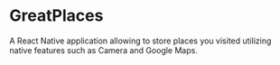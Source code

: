 # GreatPlaces

A React Native application allowing to store places you visited utilizing native features such as Camera and Google Maps.
